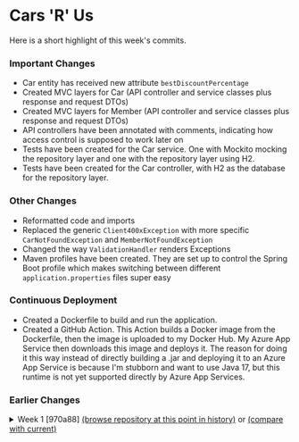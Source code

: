 # Cars 'R' Us

Here is a short highlight of this week's commits.

### Important Changes
- Car entity has received new attribute `bestDiscountPercentage`
- Created MVC layers for Car (API controller and service classes plus response and request DTOs)
- Created MVC layers for Member (API controller and service classes plus response and request DTOs)
- API controllers have been annotated with comments, indicating how access control is supposed to work later on
- Tests have been created for the Car service. One with Mockito mocking the repository layer and one with the repository
  layer using H2.
- Tests have been created for the Car controller, with H2 as the database for the repository layer.

### Other Changes
- Reformatted code and imports
- Replaced the generic `Client400xException` with more specific `CarNotFoundException` and `MemberNotFoundException`
- Changed the way `ValidationHandler` renders Exceptions
- Maven profiles have been created. They are set up to control the Spring Boot profile which makes 
  switching between different `application.properties` files super easy

### Continuous Deployment 
- Created a Dockerfile to build and run the application.
- Created a GitHub Action. This Action builds a Docker image from the Dockerfile, then the image is uploaded to my
  Docker Hub. My Azure App Service then downloads this image and deploys it. The reason for doing it this way instead
  of directly building a .jar and deploying it to an Azure App Service is because I'm stubborn and want to use Java 17,
  but this runtime is not yet supported directly by Azure App Services.

### Earlier Changes

<details>
  <summary>
    Week 1 [970a88]
    <a href="https://github.com/simongredal/cars-r-us/tree/970a88">(browse repository at this point in history)</a>
    or <a href="https://github.com/simongredal/cars-r-us/compare/970a88...main">(compare with current)</a>
  </summary>
  <article>

![image1.png](image1.png)

### Implemented Entity classes
with all attributes from domain model, and foreign keys
associations using @OneToMany and @ManyToOne

- [x] Member extends BaseUser
- [x] Car
- [x] Reservation
- [x] Rental

### Implemented Repository classes

most of these have only a few extra methods

- [x] MemberRepository
- [x] CarRepository
- [x] ReservationRepository
- [x] RentalRepository

### Implemented Repository Tests

below each class is listed the methods that have tests written

- [ ] MemberRepositoryTest
  - [x] count()
- [ ] CarRepositoryTest
  - [x] count()
- [ ] ReservationRepositoryTest
- [ ] RentalRepositoryTest

### CI / CD

Der er lavet en fil, .github/workflows/build-and-test.yaml, som aktiverer en github action Denne github action består
essentielt bare af at køre `./mvnw test`

  </article>
</details>

